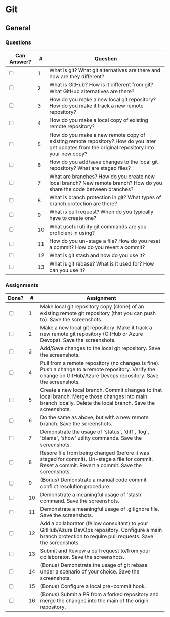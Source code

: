 # Git

## General

### Questions

| Can Answer? | # | Question |
| --- | --- | --- |
| <input type="checkbox"> | 1 | What is git? What git alternatives are there and how are they different? |
| <input type="checkbox"> | 2 | What is GitHub? How is it different from git? What GitHub alternatives are there? |
| <input type="checkbox"> | 3 | How do you make a new local git repository? How do you make it track a new remote repository? |
| <input type="checkbox"> | 4 | How do you make a local copy of existing remote repository? |
| <input type="checkbox"> | 5 | How do you make a new remote copy of existing remote repository? How do you later get updates from the original repository into your new copy? |
| <input type="checkbox"> | 6 | How do you add/save changes to the local git repository? What are staged files? |
| <input type="checkbox"> | 7 | What are branches? How do you create new local branch? New remote branch? How do you share the code between branches? |
| <input type="checkbox"> | 8 | What is branch protection in git? What types of branch protection are there? |
| <input type="checkbox"> | 9 | What is pull request? When do you typically have to create one? |
| <input type="checkbox"> | 10 | What useful utility git commands are you proficient in using? |
| <input type="checkbox"> | 11 | How do you un-stage a file? How do you reset a commit? How do you revert a commit? |
| <input type="checkbox"> | 12 | What is git stash and how do you use it? |
| <input type="checkbox"> | 13 | What is git rebase? What is it used for? How can you use it? |

### Assignments

| Done? | # | Assignment |
| --- | --- | --- |
| <input type="checkbox"> | 1 | Make local git repository copy (clone) of an existing remote git repository (that you can push to). Save the screenshots. |
| <input type="checkbox"> | 2 | Make a new local git repository. Make it track a new remote git repository (GitHub or Azure Devops). Save the screenshots. |
| <input type="checkbox"> | 3 | Add/Save changes to the local git repository. Save the screenshots. |
| <input type="checkbox"> | 4 | Pull from a remote repository (no changes is fine). Push a change to a remote repository. Verify the change on GitHub/Azure Devops repository. Save the screenshots. |
| <input type="checkbox"> | 5 | Create a new local branch. Commit changes to that local branch. Merge those changes into main branch locally. Delete the local branch. Save the screenshots. |
| <input type="checkbox"> | 6 | Do the same as above, but with a new remote branch. Save the screenshots. |
| <input type="checkbox"> | 7 | Demonstrate the usage of 'status', 'diff', 'log', 'blame', 'show' utility commands. Save the screenshots. |
| <input type="checkbox"> | 8 | Resore file from being changed (before it was staged for commit). Un-stage a file for commit. Reset a commit. Revert a commit. Save the screenshots. |
| <input type="checkbox"> | 9 | (Bonus) Demonstrate a manual code commit conflict resolution procedure. |
| <input type="checkbox"> | 10 | Demonstrate a meaningful usage of 'stash' command. Save the screenshots. |
| <input type="checkbox"> | 11 | Demonstrate a meaningful usage of .gitignore file. Save the screenshots. |
| <input type="checkbox"> | 12 | Add a collaborator (fellow consultant) to your GitHub/Azure DevOps repository. Configure a main branch protection to require pull requests. Save the screenshots. |
| <input type="checkbox"> | 13 | Submit and Review a pull request to/from your collaborator. Save the screenshots. |
| <input type="checkbox"> | 14 | (Bonus) Demonstrate the usage of git rebase under a scenario of your choice. Save the screenshots. |
| <input type="checkbox"> | 15 | (Bonus) Configure a local pre-commit hook. |
| <input type="checkbox"> | 16 | (Bonus) Submit a PR from a forked repository and merge the changes into the main of the origin repository. |

